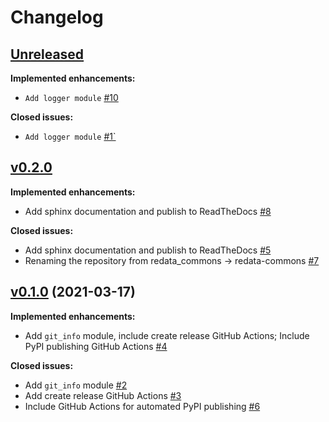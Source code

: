 # Changelog

## [Unreleased](https://github.com/UAL-ODIS/redata-commons/tree/HEAD)

**Implemented enhancements:**
 - `Add logger module` [#10](http://github.com/UAL-ODIS/redata-commons/pull/10)

**Closed issues:**
 - `Add logger module` [#1`](http://github.com/UAL-ODIS/redata-commons/issues/1)


## [v0.2.0](https://github.com/UAL-ODIS/redata-commons/tree/v0.2.0)

**Implemented enhancements:**
 - Add sphinx documentation and publish to ReadTheDocs [#8](http://github.com/UAL-ODIS/redata-commons/pull/8)

**Closed issues:**
 - Add sphinx documentation and publish to ReadTheDocs [#5](http://github.com/UAL-ODIS/redata-commons/issues/5)
 - Renaming the repository from redata_commons -> redata-commons [#7](http://github.com/UAL-ODIS/redata-commons/issues/7)


## [v0.1.0](https://github.com/UAL-ODIS/redata-commons/tree/v0.1.0) (2021-03-17)

**Implemented enhancements:**
 - Add `git_info` module, include create release GitHub Actions; Include PyPI
   publishing GitHub Actions [#4](github.com/UAL-ODIS/redata-commons/pull/4)

**Closed issues:**
 - Add `git_info` module [#2](http://github.com/UAL-ODIS/redata-commons/issues/2)
 - Add create release GitHub Actions [#3](http://github.com/UAL-ODIS/redata-commons/issues/3)
 - Include GitHub Actions for automated PyPI publishing [#6](http://github.com/UAL-ODIS/redata-commons/issues/2)
   
<!-- TEMPLATE
## [vXX.YY.ZZ](https://github.com/UAL-ODIS/redata-commons/tree/vXX.YY.ZZ) (YYYY-MM-DD)

**Implemented enhancements:**
 - `______` [#XX](http://github.com/UAL-ODIS/redata-commons/pull/XX)

**Fixed bugs:**
 - `______` [#XX](http://github.com/UAL-ODIS/redata-commons/issues/XX)

**Closed issues:**
 - `______` [#XX](http://github.com/UAL-ODIS/redata-commons/issues/XX)

**Merged pull requests:**
 - `______` [#XX](http://github.com/UAL-ODIS/redata-commons/pull/XX)

-->
